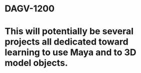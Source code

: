 # DAGV-1200
# This will potentially be several projects all dedicated toward learning to use Maya and to 3D model objects.
